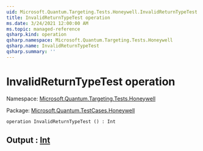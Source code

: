 ```yaml
---
uid: Microsoft.Quantum.Targeting.Tests.Honeywell.InvalidReturnTypeTest
title: InvalidReturnTypeTest operation
ms.date: 3/24/2021 12:00:00 AM
ms.topic: managed-reference
qsharp.kind: operation
qsharp.namespace: Microsoft.Quantum.Targeting.Tests.Honeywell
qsharp.name: InvalidReturnTypeTest
qsharp.summary: ''
---
```


# InvalidReturnTypeTest operation

Namespace: [Microsoft.Quantum.Targeting.Tests.Honeywell](xref:Microsoft.Quantum.Targeting.Tests.Honeywell)

Package: [Microsoft.Quantum.TestCases.Honeywell](https://nuget.org/packages/Microsoft.Quantum.TestCases.Honeywell)




```qsharp
operation InvalidReturnTypeTest () : Int
```


## Output : [Int](xref:microsoft.quantum.lang-ref.int)

